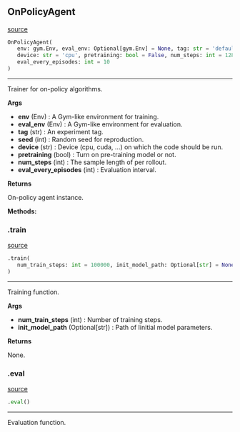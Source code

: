 #


## OnPolicyAgent
[source](https://github.com/RLE-Foundation/rllte/blob/main/rllte/common/on_policy_agent.py/#L11)
```python 
OnPolicyAgent(
   env: gym.Env, eval_env: Optional[gym.Env] = None, tag: str = 'default', seed: int = 1,
   device: str = 'cpu', pretraining: bool = False, num_steps: int = 128,
   eval_every_episodes: int = 10
)
```


---
Trainer for on-policy algorithms.


**Args**

* **env** (Env) : A Gym-like environment for training.
* **eval_env** (Env) : A Gym-like environment for evaluation.
* **tag** (str) : An experiment tag.
* **seed** (int) : Random seed for reproduction.
* **device** (str) : Device (cpu, cuda, ...) on which the code should be run.
* **pretraining** (bool) : Turn on pre-training model or not.
* **num_steps** (int) : The sample length of per rollout.
* **eval_every_episodes** (int) : Evaluation interval.


**Returns**

On-policy agent instance.


**Methods:**


### .train
[source](https://github.com/RLE-Foundation/rllte/blob/main/rllte/common/on_policy_agent.py/#L47)
```python
.train(
   num_train_steps: int = 100000, init_model_path: Optional[str] = None
)
```

---
Training function.


**Args**

* **num_train_steps** (int) : Number of training steps.
* **init_model_path** (Optional[str]) : Path of Iinitial model parameters.


**Returns**

None.

### .eval
[source](https://github.com/RLE-Foundation/rllte/blob/main/rllte/common/on_policy_agent.py/#L159)
```python
.eval()
```

---
Evaluation function.
